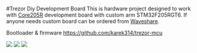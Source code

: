 #Trezor Diy Development Board
This is hardware project designed to work with <a href="http://www.waveshare.com/wiki/Core205R">Core205R</a> development board with custom arm STM32F205RGT6.
If anyone needs custom board can be ordered from <a href="http://www.waveshare.com/">Waveshare</a>.

Bootloader & firmware https://github.com/karek314/trezor-mcu

![](https://github.com/karek314/trezor-diy-development-board/blob/master/photo.png?raw=true)
![](https://github.com/karek314/trezor-diy-development-board/blob/master/schematic.png?raw=true)
![](https://github.com/karek314/trezor-diy-development-board/blob/master/board.png?raw=true)
